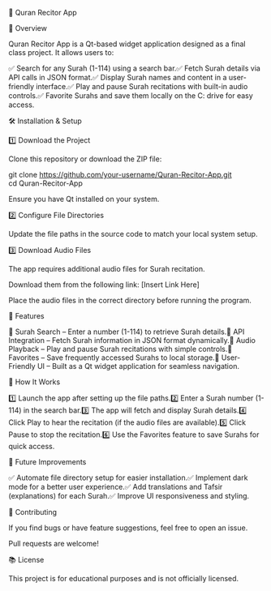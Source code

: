 📖 Quran Recitor App

🌟 Overview

Quran Recitor App is a Qt-based widget application designed as a final class project. It allows users to:

✅ Search for any Surah (1-114) using a search bar.✅ Fetch Surah details via API calls in JSON format.✅ Display Surah names and content in a user-friendly interface.✅ Play and pause Surah recitations with built-in audio controls.✅ Favorite Surahs and save them locally on the C: drive for easy access.

🛠 Installation & Setup

1️⃣ Download the Project

Clone this repository or download the ZIP file:

git clone https://github.com/your-username/Quran-Recitor-App.git  
cd Quran-Recitor-App  

Ensure you have Qt installed on your system.

2️⃣ Configure File Directories

Update the file paths in the source code to match your local system setup.

3️⃣ Download Audio Files

The app requires additional audio files for Surah recitation.

Download them from the following link: [Insert Link Here]

Place the audio files in the correct directory before running the program.

🎵 Features

📌 Surah Search – Enter a number (1-114) to retrieve Surah details.📌 API Integration – Fetch Surah information in JSON format dynamically.📌 Audio Playback – Play and pause Surah recitations with simple controls.📌 Favorites – Save frequently accessed Surahs to local storage.📌 User-Friendly UI – Built as a Qt widget application for seamless navigation.

🚀 How It Works

1️⃣ Launch the app after setting up the file paths.2️⃣ Enter a Surah number (1-114) in the search bar.3️⃣ The app will fetch and display Surah details.4️⃣ Click Play to hear the recitation (if the audio files are available).5️⃣ Click Pause to stop the recitation.6️⃣ Use the Favorites feature to save Surahs for quick access.

🔧 Future Improvements

✅ Automate file directory setup for easier installation.✅ Implement dark mode for a better user experience.✅ Add translations and Tafsir (explanations) for each Surah.✅ Improve UI responsiveness and styling.

🤝 Contributing

If you find bugs or have feature suggestions, feel free to open an issue.

Pull requests are welcome!

📚 License

This project is for educational purposes and is not officially licensed.
